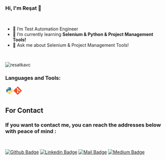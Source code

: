 ### Hi, I'm Reşat 👋
<br>

- 🔭 I’m Test Automation Engineer
- 🌱 I’m currently learning  **Selenium & Python & Project Management Tools!**
- 💬 Ask me about Selenium & Project Management Tools!

<br>

<p align="left"> <img src="https://komarev.com/ghpvc/?username=resatkvc&label=Profile%20views&color=0e75b6&style=flat" alt="resatkavc" /> </p>

### Languages and Tools:

<img align="left" alt="PYTHON" width="26px" src="https://raw.githubusercontent.com/devicons/devicon/master/icons/python/python-original.svg" />
<img align="left" alt="Git" width="26px" src="https://raw.githubusercontent.com/devicons/devicon/master/icons/git/git-original.svg" />

<br>
<br>

## For Contact

### If you want to contact me, you can reach the addresses below with peace of mind : 

<br>

 [![Github Badge](https://img.shields.io/badge/github-333?style=for-the-badge&logo=github&logoColor=white)](https://github.com/resatkvc)
 [![Linkedin Badge](https://img.shields.io/badge/linkedin-%230077B5.svg?&style=for-the-badge&logo=linkedin&logoColor=white)](https://www.linkedin.com/in/kavci/)
 [![Mail Badge](https://img.shields.io/badge/gmail-c14438?style=for-the-badge&logo=Gmail&logoColor=white&link=mailto:simge1@icloud.com)](mailto:kavciresat@gmail.com)
 [![Medium Badge](https://img.shields.io/badge/medium-333?style=for-the-badge&logo=medium&logoColor=white)](https://medium.com/@kavciresat)

<br>
